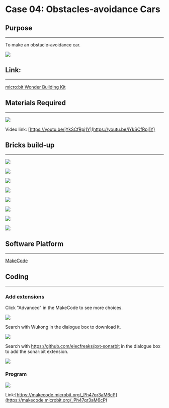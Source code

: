 # Case 04: Obstacles-avoidance Cars

## Purpose
---
To make an obstacle-avoidance car.
 
![](./images/case-04-01.png)

## Link: 
---
[micro:bit Wonder Building Kit](https://www.elecfreaks.com/micro-bit-wonder-building-kit-without-micro-bit-board.html)

## Materials Required
---
![](./images/case-04-02.png)

Video link:
[https://youtu.be/jYkSCfRpj1Y](https://youtu.be/jYkSCfRpj1Y)

## Bricks build-up
---


![](./images/step-case-04-01.png)

![](./images/step-case-04-02.png)

![](./images/step-case-04-03.png)

![](./images/step-case-04-04.png)

![](./images/step-case-04-05.png)

![](./images/step-case-04-06.png)

![](./images/step-case-04-07.png)

![](./images/step-case-04-08.png)

## Software Platform
---
[MakeCode](https://makecode.microbit.org/)

## Coding
---
### Add extensions
Click "Advanced" in the MakeCode to see more choices.
 
![](./images/case-01-03.png)

Search with Wukong in the dialogue box to download it. 

![](./images/case-01-04.png)

 Search with https://github.com/elecfreaks/pxt-sonarbit in the dialogue box to add the sonar:bit extension. 

![](./images/case-04-04.png)



### Program
 
![](./images/case-04-05.png)

Link:[https://makecode.microbit.org/_Ph47qr3aM6cP](https://makecode.microbit.org/_Ph47qr3aM6cP)

